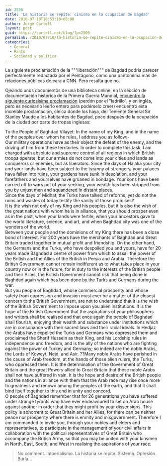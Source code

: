```yaml
---
id: 2506
title: 'La historia se repite: cinismo en la ocupación de Bagdad'
date: 2010-07-10T18:53:10+00:00
author: Jorge Cortell
layout: post
guid: https://cortell.net/blog/?p=2506
permalink: /2010/07/10/la-historia-se-repite-cinismo-en-la-ocupacion-de-bagdad/
categories:
  - General
  - Rants
  - Sociedad y polí­tica
---
```

La siguiente proclamación de la """liberación""" de Bagdad podría parecer perfectamente redactada por el Pentágono, como una pantomima más de relaciones públicas de cara a CNN. Pero resulta que no.

Ojeando unos documentos de una biblioteca online, en la sección de documentación histórica de la Primera Guerra Mundial, <a title="Proclamación de Lt. Gen. Sir Stanley Maude" href="https://wwi.lib.byu.edu/index.php/The_Proclamation_of_Baghdad" target="_self">encuentro la siguiente curiosísima proclamación</a> (perdón por el "ladrillo", y en inglés, pero es necesario leerlo entero para podérselo creer) encuentro esta increíble proclamación, cínica donde los haya, del Teniente General Sir Stanley Maude a los habitantes de Bagdad, poco después de la ocupación de la ciudad por parte de tropas inglesas:

<div id="_mcePaste">
  To the People of Baghdad Vilayet: In the name of my King, and in the name of the peoples over whom he rules, I address you as follow:-
</div>

<div id="_mcePaste">
  Our military operations have as their object the defeat of the enemy, and the driving of him from these territories. In order to complete this task, I am charged with absolute and supreme control of all regions in which British troops operate; but our armies do not come into your cities and lands as conquerors or enemies, but as liberators. Since the days of Halaka your city and your lands have been subject to the tyranny of strangers, your palaces have fallen into ruins, your gardens have sunk in desolation, and your forefathers and yourselves have groaned in bondage. Your sons have been carried off to wars not of your seeking, your wealth has been stripped from you by unjust men and squandered in distant places.
</div>

<div id="_mcePaste">
  Since the days of Midhat, the Turks have talked of reforms, yet do not the ruins and wastes of today testify the vanity of those promises?
</div>

<div id="_mcePaste">
  It is the wish not only of my King and his peoples, but it is also the wish of the great nations with whom he is in alliance, that you should prosper even as in the past, when your lands were fertile, when your ancestors gave to the world literature, science, and art, and when Baghdad city was one of the wonders of the world.
</div>

<div id="_mcePaste">
  Between your people and the dominions of my King there has been a close bond of interest. For 200 years have the merchants of Baghdad and Great Britain traded together in mutual profit and friendship. On the other hand, the Germans and the Turks, who have despoiled you and yours, have for 20 years made Baghdad a centre of power from which to assail the power of the British and the Allies of the British in Persia and Arabia. Therefore the British Government cannot remain indifferent as to what takes place in your country now or in the future, for in duty to the interests of the British people and their Allies, the British Government cannot risk that being done in Baghdad again which has been done by the Turks and Germans during the war.
</div>

<div id="_mcePaste">
  But you people of Baghdad, whose commercial prosperity and whose safety from oppression and invasion must ever be a matter of the closest concern to the British Government, are not to understand that it is the wish of the British Government to impose upon you alien institutions. It is the hope of the British Government that the aspirations of your philosophers and writers shall be realised and that once again the people of Baghdad shall flourish, enjoying their wealth and substance under institutions which are in consonance with their sacred laws and their racial ideals. In Hedjaz the Arabs have expelled the Turks and Germans who oppressed them and proclaimed the Sherif Hussein as their King, and his Lordship rules in independence and freedom, and is the ally of the nations who are fighting against the power of Turkey and Germany; so indeed are the noble Arabs, the Lords of Koweyt, Nejd, and Asir. ??Many noble Arabs have perished in the cause of Arab freedom, at the hands of those alien rulers, the Turks, who oppressed them. It is the determination of the Government of Great Britain and the great Powers allied to Great Britain that these noble Arabs shall not have suffered in vain. It is the hope and desire of the British people and the nations in alliance with them that the Arab race may rise once more to greatness and renown among the peoples of the earth, and that it shall bind itself together to this end in unity and concord.
</div>

<div id="_mcePaste">
  O people of Baghdad remember that for 26 generations you have suffered under strange tyrants who have ever endeavoured to set on Arab house against another in order that they might profit by your dissensions. This policy is abhorrent to Great Britain and her Allies, for there can be neither peace nor prosperity where there is enmity and misgovernment. Therefore I am commanded to invite you, through your nobles and elders and representatives, to participate in the management of your civil affairs in collaboration with the political representatives of Great Britain who accompany the British Army, so that you may be united with your kinsmen in North, East, South, and West in realising the aspirations of your race.
</div>

> No comment. Imperialismo. La historia se repite. Sistema. Opresión. Burla...